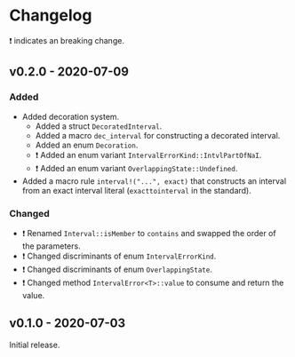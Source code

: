 # Changelog

❗ indicates an breaking change.

## v0.2.0 - 2020-07-09

### Added

- Added decoration system.
  - Added a struct `DecoratedInterval`.
  - Added a macro `dec_interval` for constructing a decorated interval.
  - Added an enum `Decoration`.
  - ❗ Added an enum variant `IntervalErrorKind::IntvlPartOfNaI`.
  - ❗ Added an enum variant `OverlappingState::Undefined`.
- Added a macro rule `interval!("...", exact)` that constructs an interval from an exact interval literal (`exacttointerval` in the standard).

### Changed

- ❗ Renamed `Interval::isMember` to `contains` and swapped the order of the parameters.
- ❗ Changed discriminants of enum `IntervalErrorKind`.
- ❗ Changed discriminants of enum `OverlappingState`.
- ❗ Changed method `IntervalError<T>::value` to consume and return the value.

## v0.1.0 - 2020-07-03

Initial release.
